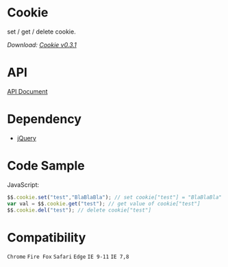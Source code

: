 # Cookie
set / get / delete cookie.

*Download: [Cookie v0.3.1](https://github.com/Rendxx/Cookie/releases/tag/0.3.1 "Download")*

# API
[API Document](https://github.com/Rendxx/Cookie/blob/master/API%20Document.md)

# Dependency
- [jQuery][]

# Code Sample
JavaScript:

```javascript
$$.cookie.set("test","BlaBlaBla"); // set cookie["test"] = "BlaBlaBla"
var val = $$.cookie.get("test"); // get value of cookie["test"]
$$.cookie.del("test"); // delete cookie["test"]
```

# Compatibility
```Chrome``` ```Fire Fox``` ```Safari``` ```Edge``` ```IE 9-11``` ```IE 7,8```

[jQuery]: https://jquery.com/ "jQuery Home Page"